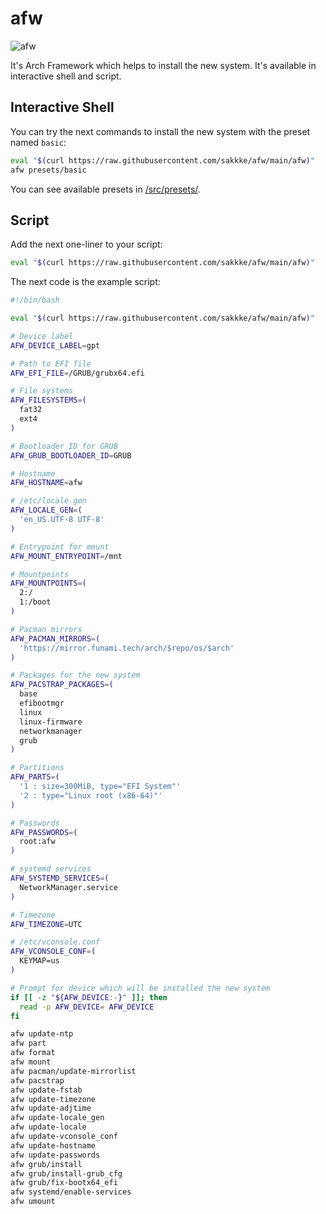 # afw

![afw](https://socialify.git.ci/sakkke/afw/image?description=1&descriptionEditable=Arch%20Framework&font=Raleway&forks=1&issues=1&language=1&name=1&owner=1&pattern=Floating%20Cogs&pulls=1&stargazers=1&theme=Light)

It's Arch Framework which helps to install the new system.
It's available in interactive shell and script.

## Interactive Shell

You can try the next commands to install the new system with the preset named `basic`:

```bash
eval "$(curl https://raw.githubusercontent.com/sakkke/afw/main/afw)"
afw presets/basic
```

You can see available presets in [/src/presets/](https://github.com/sakkke/afw/tree/main/src/presets).

## Script

Add the next one-liner to your script:

```bash
eval "$(curl https://raw.githubusercontent.com/sakkke/afw/main/afw)"
```

The next code is the example script:

```bash
#!/bin/bash

eval "$(curl https://raw.githubusercontent.com/sakkke/afw/main/afw)"

# Device label
AFW_DEVICE_LABEL=gpt

# Path to EFI file
AFW_EFI_FILE=/GRUB/grubx64.efi

# File systems
AFW_FILESYSTEMS=(
  fat32
  ext4
)

# Bootloader ID for GRUB
AFW_GRUB_BOOTLOADER_ID=GRUB

# Hostname
AFW_HOSTNAME=afw

# /etc/locale.gen
AFW_LOCALE_GEN=(
  'en_US.UTF-8 UTF-8'
)

# Entrypoint for mount
AFW_MOUNT_ENTRYPOINT=/mnt

# Mountpoints
AFW_MOUNTPOINTS=(
  2:/
  1:/boot
)

# Pacman mirrors
AFW_PACMAN_MIRRORS=(
  'https://mirror.funami.tech/arch/$repo/os/$arch'
)

# Packages for the new system
AFW_PACSTRAP_PACKAGES=(
  base
  efibootmgr
  linux
  linux-firmware
  networkmanager
  grub
)

# Partitions
AFW_PARTS=(
  '1 : size=300MiB, type="EFI System"'
  '2 : type="Linux root (x86-64)"'
)

# Passwords
AFW_PASSWORDS=(
  root:afw
)

# systemd services
AFW_SYSTEMD_SERVICES=(
  NetworkManager.service
)

# Timezone
AFW_TIMEZONE=UTC

# /etc/vconsole.conf
AFW_VCONSOLE_CONF=(
  KEYMAP=us
)

# Prompt for device which will be installed the new system
if [[ -z "${AFW_DEVICE:-}" ]]; then
  read -p AFW_DEVICE= AFW_DEVICE
fi

afw update-ntp
afw part
afw format
afw mount
afw pacman/update-mirrorlist
afw pacstrap
afw update-fstab
afw update-timezone
afw update-adjtime
afw update-locale_gen
afw update-locale
afw update-vconsole_conf
afw update-hostname
afw update-passwords
afw grub/install
afw grub/install-grub_cfg
afw grub/fix-bootx64_efi
afw systemd/enable-services
afw umount
```

